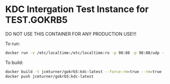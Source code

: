 # KDC Intergation Test Instance for TEST.GOKRB5

DO NOT USE THIS CONTAINER FOR ANY PRODUCTION USE!!!

To run:
```bash
docker run -v /etc/localtime:/etc/localtime:ro -p 98:88 -p 98:88/udp --rm --name gokrb5-kdc-latest jcmturner/gokrb5:kdc-latest &
```

To build:
```bash
docker build -t jcmturner/gokrb5:kdc-latest --force-rm=true --rm=true .
docker push jcmturner/gokrb5:kdc-latest
```